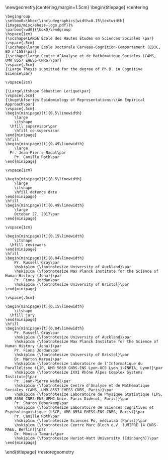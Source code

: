 \newgeometry{centering,margin=1.5cm}
\begin{titlepage}
	\centering

	\begingroup
	\setbox0=\hbox{\includegraphics[width=0.15\textwidth]{images/misc/ehess-logo.pdf}}%
	\parbox{\wd0}{\box0}\endgroup
	\hspace{1cm}
	{\scshape\LARGE École des Hautes Études en Sciences Sociales \par}
	\vspace{.5cm}
	{\scshape\large École Doctorale Cerveau-Cognition-Comportement (ED3C, ED n°158)\par}
	{\scshape\large Centre d’Analyse et de Mathématique Sociales (CAMS, UMR 8557 EHESS-CNRS)\par}
	\vspace{.5cm}
	{\Large Thesis submitted for the degree of Ph.D. in Cognitive Science\par}

	\vspace{2cm}

	{\Large\itshape Sébastien Lerique\par}
	\vspace{.5cm}
	{\huge\bfseries Epidemiology of Representations:\\An Empirical Approach\par}
	\vspace{.5cm}
	\begin{minipage}[t]{0.5\linewidth}
		\large
		\itshape
	  \hfill supervisor\par
		\hfill co-supervisor
	\end{minipage}
	\hfill
	\begin{minipage}[t]{0.49\linewidth}
		\large
	  Pr. Jean-Pierre Nadal\par
		Pr. Camille Roth\par
	\end{minipage}

	\vspace{1cm}

	\begin{minipage}[t]{0.5\linewidth}
		\large
		\itshape
		\hfill defence date
	\end{minipage}
	\hfill
	\begin{minipage}[t]{0.49\linewidth}
		\large
		October 27, 2017\par
	\end{minipage}

	\vspace{1cm}

	\begin{minipage}[t]{0.15\linewidth}
		\itshape
	  \hfill reviewers
	\end{minipage}
	\hfill
	\begin{minipage}[t]{0.84\linewidth}
		Pr. Russell Gray\par
		\hskip1cm {\footnotesize University of Auckland}\par
		\hskip1cm {\footnotesize Max Planck Institute for the Science of Human History (Jena)}\par
		Pr. Fiona Jordan\par
		\hskip1cm {\footnotesize University of Bristol}\par
	\end{minipage}

	\vspace{.5cm}

	\begin{minipage}[t]{0.15\linewidth}
		\itshape
	  \hfill jury
	\end{minipage}
	\hfill
	\begin{minipage}[t]{0.84\linewidth}		
		Pr. Russell Gray\par
		\hskip1cm {\footnotesize University of Auckland}\par
		\hskip1cm {\footnotesize Max Planck Institute for the Science of Human History (Jena)}\par
		Pr. Fiona Jordan\par
		\hskip1cm {\footnotesize University of Bristol}\par
		Dr. Márton Karsai\par
		\hskip1cm {\footnotesize Laboratoire de l'Informatique du Parallélisme (LIP, UMR 5668 CNRS-ENS Lyon-UCB Lyon 1-INRIA, Lyon)}\par
		\hskip1cm {\footnotesize IXXI Rhône Alpes Complex Systems Institute}\par
		Pr. Jean-Pierre Nadal\par
		\hskip1cm {\footnotesize Centre d’Analyse et de Mathématique Sociales (CAMS, UMR 8557 EHESS-CNRS, Paris)}\par
		\hskip1cm {\footnotesize Laboratoire de Physique Statistique (LPS, UMR 8550 CNRS-ENS-UPMC-Univ. Paris Diderot, Paris)}\par
		Pr. Sharon Peperkamp\par
		\hskip1cm {\footnotesize Laboratoire de Sciences Cognitives et Psycholinguistique (LSCP, UMR 8554 EHESS-ENS-CNRS, Paris)}\par
		Pr. Camille Roth\par
		\hskip1cm {\footnotesize Sciences Po, médialab (Paris)}\par
		\hskip1cm {\footnotesize Centre Marc Bloch e.V. (UMIFRE 14 CNRS-MAEE, Berlin)}\par
		Dr. Mónica Tamariz\par
		\hskip1cm {\footnotesize Heriot-Watt University (Edinburgh)}\par
	\end{minipage}
\end{titlepage}
\restoregeometry
